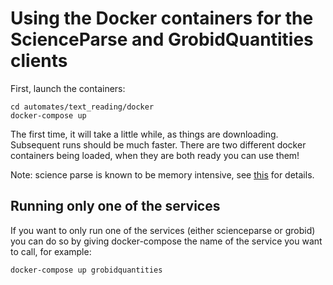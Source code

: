 # Using the Docker containers for the ScienceParse and GrobidQuantities clients

First, launch the containers:

    cd automates/text_reading/docker
    docker-compose up

The first time, it will take a little while, as things are downloading.  Subsequent runs should be much faster.
There are two different docker containers being loaded, when they are both ready you can use them!

Note: science parse is known to be memory intensive, see [this](https://github.com/allenai/science-parse/blob/master/server/README.md#running-the-server-yourself) for details.

## Running only one of the services

If you want to only run one of the services (either scienceparse or grobid) you can do so by giving docker-compose
the name of the service you want to call, for example:

    docker-compose up grobidquantities
